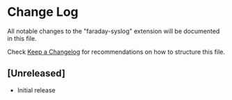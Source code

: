 # Change Log

All notable changes to the "faraday-syslog" extension will be documented in this file.

Check [Keep a Changelog](http://keepachangelog.com/) for recommendations on how to structure this file.

## [Unreleased]

- Initial release